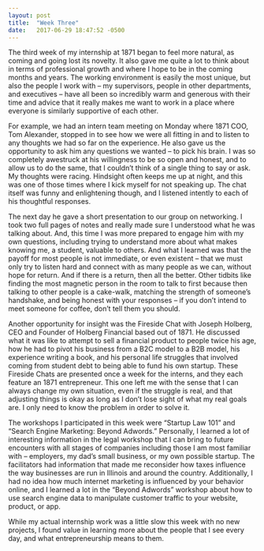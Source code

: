 ```yaml
---
layout: post
title:  "Week Three"
date:   2017-06-29 18:47:52 -0500
---
```

The third week of my internship at 1871 began to feel more natural, as coming and going lost its novelty.  It also gave me quite a lot to think about in terms of professional growth and where I hope to be in the coming months and years.  The working environment is easily the most unique, but also the people I work with – my supervisors, people in other departments, and executives – have all been so incredibly warm and generous with their time and advice that it really makes me want to work in a place where everyone is similarly supportive of each other. 
	
  For example, we had an intern team meeting on Monday where 1871 COO, Tom Alexander, stopped in to see how we were all fitting in and to listen to any thoughts we had so far on the experience.  He also gave us the opportunity to ask him any questions we wanted – to pick his brain.  I was so completely awestruck at his willingness to be so open and honest, and to allow us to do the same, that I couldn’t think of a single thing to say or ask.  My thoughts were racing.  Hindsight often keeps me up at night, and this was one of those times where I kick myself for not speaking up.  The chat itself was funny and enlightening though, and I listened intently to each of his thoughtful responses.
	
  The next day he gave a short presentation to our group on networking.  I took two full pages of notes and really made sure I understood what he was talking about.  And, this time I was more prepared to engage him with my own questions, including trying to understand more about what makes knowing me, a student, valuable to others.  And what I learned was that the payoff for most people is not immediate, or even existent – that we must only try to listen hard and connect with as many people as we can, without hope for return.  And if there is a return, then all the better.  Other tidbits like finding the most magnetic person in the room to talk to first because then talking to other people is a cake-walk, matching the strength of someone’s handshake, and being honest with your responses – if you don’t intend to meet someone for coffee, don’t tell them you should.
	
  Another opportunity for insight was the Fireside Chat with Joseph Holberg, CEO and Founder of Holberg Financial based out of 1871.  He discussed what it was like to attempt to sell a financial product to people twice his age, how he had to pivot his business from a B2C model to a B2B model, his experience writing a book, and his personal life struggles that involved coming from student debt to being able to fund his own startup.  These Fireside Chats are presented once a week for the interns, and they each feature an 1871 entrepreneur.  This one left me with the sense that I can always change my own situation, even if the struggle is real, and that adjusting things is okay as long as I don’t lose sight of what my real goals are.  I only need to know the problem in order to solve it.
	
  The workshops I participated in this week were “Startup Law 101” and “Search Engine Marketing: Beyond Adwords.”  Personally, I learned a lot of interesting information in the legal workshop that I can bring to future encounters with all stages of companies including those I am most familiar with – employers, my dad’s small business, or my own possible startup.  The facilitators had information that made me reconsider how taxes influence the way businesses are run in Illinois and around the country.  Additionally, I had no idea how much internet marketing is influenced by your behavior online, and I learned a lot in the “Beyond Adwords” workshop about how to use search engine data to manipulate customer traffic to your website, product, or app.
	
  While my actual internship work was a little slow this week with no new projects, I found value in learning more about the people that I see every day, and what entrepreneurship means to them.
